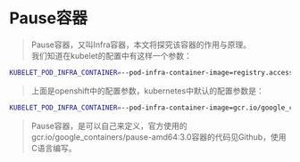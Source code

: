 # Pause容器
> Pause容器，又叫Infra容器，本文将探究该容器的作用与原理。   
> 我们知道在kubelet的配置中有这样一个参数：   
```bash
KUBELET_POD_INFRA_CONTAINER=--pod-infra-container-image=registry.access.redhat.com/rhel7/pod-infrastructure:latest
```
> 上面是openshift中的配置参数，kubernetes中默认的配置参数是：   

```bash
KUBELET_POD_INFRA_CONTAINER=--pod-infra-container-image=gcr.io/google_containers/pause-amd64:3.0
```
> Pause容器，是可以自己来定义，官方使用的gcr.io/google_containers/pause-amd64:3.0容器的代码见Github，使用C语言编写。


















